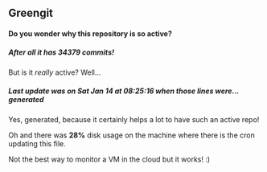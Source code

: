 ## Greengit

#### Do you wonder why this repository is so active?

##### After all it has 34379 commits!

But is it *really* active? Well...

##### Last update was on Sat Jan 14 at 08:25:16 when those lines were... generated

Yes, generated, because it certainly helps a lot to have such an active repo!

Oh and there was **28%** disk usage on the machine
where there is the cron updating this file.

Not the best way to monitor a VM in the cloud but it works! :)
